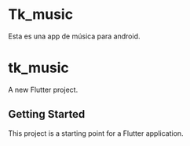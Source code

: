 
# Tk_music
Esta es una app de música para android.

# tk_music

A new Flutter project.

## Getting Started

This project is a starting point for a Flutter application.

